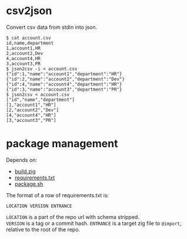 # csv2json

Convert csv data from stdin into json.

```
$ cat account.csv
id,name,department
1,account1,HR
2,account2,Dev
4,account4,HR
3,account3,PR
$ json2csv -i < account.csv
{"id":1,"name":"account1","department":"HR"}
{"id":2,"name":"account2","department":"Dev"}
{"id":4,"name":"account4","department":"HR"}
{"id":3,"name":"account3","department":"PR"}
$ json2csv < account.csv
["id","name","department"]
[1,"account1","HR"]
[2,"account2","Dev"]
[4,"account4","HR"]
[3,"account3","PR"]
```

# package management

Depends on:

- [build.zig](./build.zig)
- [requirements.txt](./requirements.txt)
- [package.sh](./package.sh)

The format of a row of requirements.txt is:

```
LOCATION VERSION ENTRANCE
```

`LOCATION` is a part of the repo url with schema stripped.  
`VERSION` is a tag or a commit hash.
`ENTRANCE` is a target zig file to `@import`, relative to the root of the repo.
